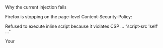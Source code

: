 Why the current injection fails

Firefox is stopping on the page-level Content-Security-Policy:

Refused to execute inline script because it violates CSP … “script-src 'self' …”

Your <script> element contains inline code (script.textContent = …).
script-src in the response header of ima.qq.com does not include
'unsafe-inline', a hash or a nonce, so Firefox blocks it before it can even run.
(Inline code is always treated as coming from the page’s origin, therefore the
extension’s privileges do not apply.)  ￼

⸻

Two CSP-safe ways to expose chrome.imaFrame

Option	Works in	CSP-safe?	Summary
A. Inject an external page-script	Firefox & Chrome	✅ Yes – extension URLs are exempt from the page’s CSP	Load moz-extension://…/page-bridge.js (needs web_accessible_resources).
B. Use exportFunction / cloneInto	Firefox only	✅ Yes – no script injection at all	Export your functions straight from the content script into window and skip <script> entirely.


⸻

Option A – external script injection (cross-browser)
	1.	Create page-bridge.js
Move the code that now lives in script.textContent into this file.
	2.	Mark it as web-accessible in manifest.json

"web_accessible_resources": [{
  "resources": ["page-bridge.js"],
  "matches": ["*://*.ima.qq.com/*"]
}]

Firefox ignores a page’s CSP for resources that originate from the
extension scheme (moz-extension://…).   ￼

	3.	Load the file from your content script

const pageScript = document.createElement('script');
pageScript.src = chrome.runtime.getURL('page-bridge.js');
pageScript.onload = () => pageScript.remove();
(document.head || document.documentElement).appendChild(pageScript);

That’s it: the code now runs in the page context, CSP-compliant, and your
existing window.postMessage bridge continues to work.

⸻

Option B – Firefox-only, no script tag

Firefox lets a content script export real functions into the page’s global
object while staying inside the privileged content-script compartment.

// content script (ima-bridge.js)

// 1 – make sure the objects exist in the page context
const page = window.wrappedJSObject;
if (!page.chrome) page.chrome = {};
if (!page.chrome.imaFrame) page.chrome.imaFrame = {};

// 2 – implement the bridge *inside the content script*
function invoke(params) {
  page.postMessage(
    cloneInto({type: "IMA_BRIDGE_SYNC", payload: params}, page),
    "*"
  );
  return cloneInto({code: 0, msg: "OK", data: null}, page);
}

function invokeWithCallback(params, cb) {
  const id = "ima_" + Date.now() + "_" + Math.random();
  page.addEventListener("message", function handler(e) {
    if (e.data.type === "IMA_BRIDGE_RESPONSE" && e.data.id === id) {
      page.removeEventListener("message", handler);
      cb(e.data.payload);
    }
  });
  page.postMessage(
    cloneInto({type: "IMA_BRIDGE_ASYNC", id, payload: params}, page),
    "*"
  );
}

// 3 – expose them to the page
exportFunction(invoke, page.chrome.imaFrame, {defineAs: "invoke"});
exportFunction(invokeWithCallback, page.chrome.imaFrame,
               {defineAs: "invokeWithCallback"});

APIs used: exportFunction() and cloneInto()
(MDN: Sharing objects with page scripts).  ￼

Because no <script> is injected, the page’s CSP never fires, yet the webpage
sees window.chrome.imaFrame.invoke* exactly as in Chrome.

⸻

Practical recommendations
	•	Prefer Option A if you need one codebase for Chrome and Firefox – it’s
the simplest CSP-friendly technique.
	•	Consider Option B when you want zero web-accessible scripts, or if you
worry about hostile pages re-using your script tag.
	•	Whichever route you pick, tighten message filters:

if (event.origin !== "https://ima.qq.com") return;
if (!event.data || typeof event.data !== "object") return;

This prevents other iframes or pages from poking your bridge.

Once you switch to an external script (or exportFunction), the "Refused to execute inline script" error disappears and the getAccountInfo /
getDeviceInfo calls should resolve just like they do in Chromium.
